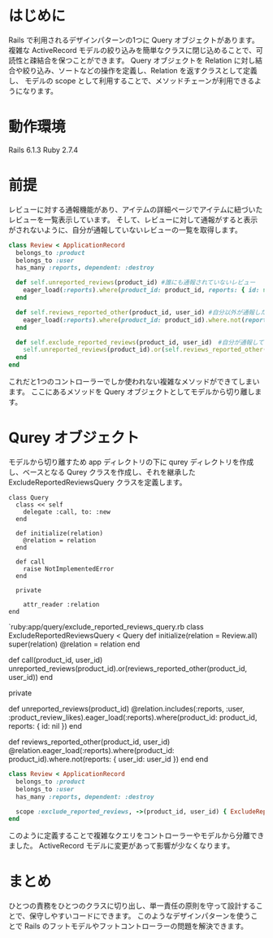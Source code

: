 <!--
title:   Railsのデザインパターン QueryObjectの作り方
tags:    Rails,デザインパターン
id:      66f55e99b55f478d8cc1
private: false
-->

# はじめに

Rails で利用されるデザインパターンの1つに Query オブジェクトがあります。
複雑な ActiveRecord モデルの絞り込みを簡単なクラスに閉じ込めることで、可読性と疎結合を保つことができます。
Query オブジェクトを Relation に対し結合や絞り込み、ソートなどの操作を定義し、Relation を返すクラスとして定義し、
モデルの scope として利用することで、メソッドチェーンが利用できるようになります。

# 動作環境

Rails 6.1.3
Ruby 2.7.4

# 前提

レビューに対する通報機能があり、アイテムの詳細ページでアイテムに紐づいたレビューを一覧表示しています。
そして、レビューに対して通報がすると表示がされないように、自分が通報していないレビューの一覧を取得します。

```ruby:app/model/review.rb
class Review < ApplicationRecord
  belongs_to :product
  belongs_to :user
  has_many :reports, dependent: :destroy

  def self.unreported_reviews(product_id) #誰にも通報されていないレビュー
    eager_load(:reports).where(product_id: product_id, reports: { id: nil })
  end

  def self.reviews_reported_other(product_id, user_id) #自分以外が通報したレビュー
    eager_load(:reports).where(product_id: product_id).where.not(reports: { user_id: user_id })
  end

  def self.exclude_reported_reviews(product_id, user_id)　#自分が通報していないレビュー
    self.unreported_reviews(product_id).or(self.reviews_reported_other(product_id, user_id))
  end
end
```

これだと1つのコントローラーでしか使われない複雑なメソッドができてしまいます。
ここにあるメソッドを Query オブジェクトとしてモデルから切り離します。

# Qurey オブジェクト

モデルから切り離すため app ディレクトリの下に qurey ディレクトリを作成し、ベースとなる Qurey クラスを作成し、それを継承した ExcludeReportedReviewsQuery クラスを定義します。

```ruby:app/query/query.eb
class Query
  class << self
    delegate :call, to: :new
  end

  def initialize(relation)
    @relation = relation
  end

  def call
    raise NotImplementedError
  end

  private

    attr_reader :relation
end

```

`ruby:app/query/exclude_reported_reviews_query.rb
class ExcludeReportedReviewsQuery < Query
def initialize(relation = Review.all)
super(relation)
@relation = relation
end

def call(product_id, user_id)
unreported_reviews(product_id).or(reviews_reported_other(product_id, user_id))
end

private

def unreported_reviews(product_id)
@relation.includes(:reports, :user, :product_review_likes).eager_load(:reports).where(product_id: product_id, reports: { id: nil })
end

def reviews_reported_other(product_id, user_id)
@relation.eager_load(:reports).where(product_id: product_id).where.not(reports: { user_id: user_id })
end
end

```ruby:app/model/review.rb
class Review < ApplicationRecord
  belongs_to :product
  belongs_to :user
  has_many :reports, dependent: :destroy

  scope :exclude_reported_reviews, ->(product_id, user_id) { ExcludeReportedReviewsQuery.call(product_id, user_id) }
end
```

このように定義することで複雑なクエリをコントローラーやモデルから分離できました。
ActiveRecord モデルに変更があって影響が少なくなります。

# まとめ

ひとつの責務をひとつのクラスに切り出し、単一責任の原則を守って設計することで、保守しやすいコードにできます。
このようなデザインパターンを使うことで Rails のフットモデルやフットコントローラーの問題を解決できます。
